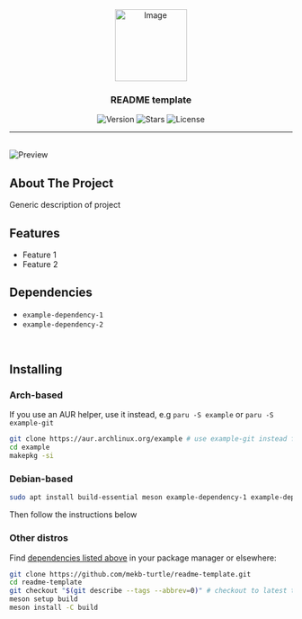 <div align="center">
    <img alt="Image" src="assets/icon.png" width="128"/>
    <h3 align="center">README template</h3>
    <img alt="Version" src="https://img.shields.io/github/v/release/mekb-turtle/readme-template?style=flat&logoColor=f5c2e7&labelColor=1e1e2e&color=f5c2e7" />
    <img alt="Stars" src="https://img.shields.io/github/stars/mekb-turtle/readme-template?style=flat&logoColor=f5c2e7&labelColor=1e1e2e&color=f5c2e7" />
    <img alt="License" src="https://img.shields.io/github/license/mekb-turtle/readme-template?style=flat&logoColor=f5c2e7&labelColor=1e1e2e&color=f5c2e7" />
</div>

---
<br/>

<img alt="Preview" src="assets/preview.png"/>

## About The Project
Generic description of project

## Features
- Feature 1
- Feature 2

## Dependencies
- `example-dependency-1`
- `example-dependency-2`

<br />

## Installing
### Arch-based
If you use an AUR helper, use it instead, e.g `paru -S example` or `paru -S example-git`
```bash
git clone https://aur.archlinux.org/example # use example-git instead for latest commit
cd example
makepkg -si
```

### Debian-based
```bash
sudo apt install build-essential meson example-dependency-1 example-dependency-2
```
Then follow the instructions below

### Other distros
Find [dependencies listed above](#dependencies) in your package manager or elsewhere:

```bash
git clone https://github.com/mekb-turtle/readme-template.git
cd readme-template
git checkout "$(git describe --tags --abbrev=0)" # checkout to latest tag, omit for latest commit
meson setup build
meson install -C build
```

